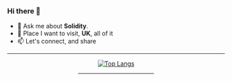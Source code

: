 ### Hi there 👋
- 💬 Ask me about **Solidity**.
- 🌱 Place I want to visit, **UK**, all of it
- 📫 Let's connect, and share
<div align=center>
  
  <hr>
  
  [![Top Langs](https://github-readme-stats.vercel.app/api/top-langs/?username=MsHinata&theme=omni&am&layout=compact&langs_count=10)](https://github.com/MsHinata/github-readme-stats)  
  
<hr width="35%">    
  
  </div>


<!--
